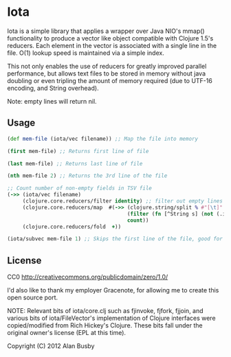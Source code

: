 # Iota

Iota is a simple library that applies a wrapper over Java NIO's mmap() functionality to produce a vector like object compatible with Clojure 1.5's reducers. Each element in the vector is associated with a single line in the file. O(1) lookup speed is maintained via a simple index. 

This not only enables the use of reducers for greatly improved parallel performance, but allows text files to be stored in memory without java doubling or even tripling the amount of memory required (due to UTF-16 encoding, and String overhead).

Note: empty lines will return nil.


## Usage
```clojure
(def mem-file (iota/vec filename)) ;; Map the file into memory

(first mem-file) ;; Returns first line of file

(last mem-file) ;; Returns last line of file

(nth mem-file 2) ;; Returns the 3rd line of the file

;; Count number of non-empty fields in TSV file
(->> (iota/vec filename)	
     (clojure.core.reducers/filter identity) ;; filter out empty lines
     (clojure.core.reducers/map  #(->> (clojure.string/split % #"[\t]" -1)
                                       (filter (fn [^String s] (not (.isEmpty s))))
                                       count)) 
     (clojure.core.reducers/fold  +))

(iota/subvec mem-file 1) ;; Skips the first line of the file, good for ignoring a header

```



## License

CC0
http://creativecommons.org/publicdomain/zero/1.0/

I'd also like to thank my employer Gracenote, for allowing me to create this open source port.

NOTE: Relevant bits of iota/core.clj such as fjinvoke, fjfork, fjjoin, and various bits of iota/FileVector's implementation of Clojure interfaces were copied/modified from Rich Hickey's Clojure. These bits fall under the original owner's license (EPL at this time).


Copyright (C) 2012 Alan Busby


